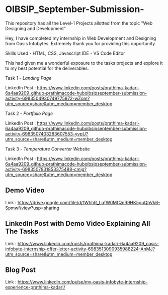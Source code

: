 # OIBSIP_September-Submission-

This repository has all the Level-1 Projects allotted from the topic "Web Designing and Development"

Hey, I have completed my internship in Web Development and Designing from Oasis Infobytes. Extremely thank you for providing this opportunity

Skills Used - HTML, CSS, Javascript
IDE - VS Code Editor 

This had given me a wonderful exposure to the tasks projects and explore it to my best potential for the deliverables.

Task 1 - *Landing Page*

LinkedIn Post : https://www.linkedin.com/posts/prathima-kadari-6a4aa9209_github-prathimacode-huboibsipseptember-submission-activity-6983504930749775872-wZom?utm_source=share&utm_medium=member_desktop

Task 2 - *Portfolio Page*

LinkedIn Post : https://www.linkedin.com/posts/prathima-kadari-6a4aa9209_github-prathimacode-huboibsipseptember-submission-activity-6983507403283607553-yvpU?utm_source=share&utm_medium=member_desktop

Task 3 - *Temperature Converter Website*

LinkedIn Post : https://www.linkedin.com/posts/prathima-kadari-6a4aa9209_github-prathimacode-huboibsipseptember-submission-activity-6983507831853375488-cmig?utm_source=share&utm_medium=member_desktop

## Demo Video

Link : https://drive.google.com/file/d/1WhhR_LqfW0MfQnR9HK5guQhVk6-Spmwf/view?usp=sharing

## LinkedIn Post with Demo Video Explaining All The Tasks

Link : https://www.linkedin.com/posts/prathima-kadari-6a4aa9209_oasis-infobyte-internship-offer-letter-activity-6983513090935988224-AnMJ?utm_source=share&utm_medium=member_desktop

## Blog Post 

Link : https://www.linkedin.com/pulse/my-oasis-infobyte-internship-experience-prathima-kadari/
